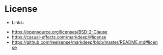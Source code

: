 # License
 * Links:
  - https://opensource.org/licenses/BSD-2-Clause
  - https://casual-effects.com/markdeep/#license
  - https://github.com/reelsense/markdeep/blob/master/README.md#license
